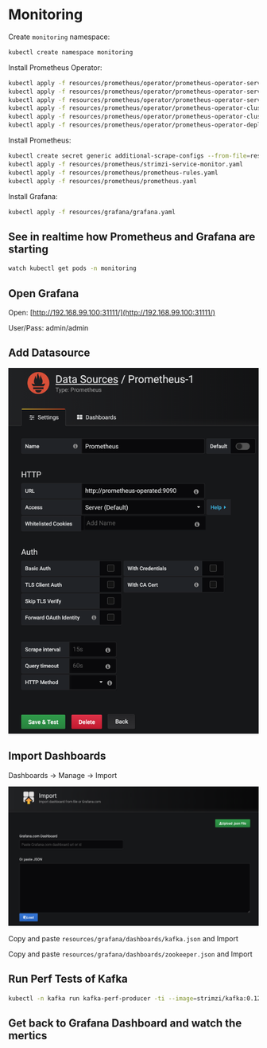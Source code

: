# Monitoring

Create `monitoring` namespace:

```sh
kubectl create namespace monitoring
```

Install Prometheus Operator:

```sh
kubectl apply -f resources/prometheus/operator/prometheus-operator-service-account.yaml
kubectl apply -f resources/prometheus/operator/prometheus-operator-service.yaml
kubectl apply -f resources/prometheus/operator/prometheus-operator-service-monitor.yaml
kubectl apply -f resources/prometheus/operator/prometheus-operator-cluster-role.yaml
kubectl apply -f resources/prometheus/operator/prometheus-operator-cluster-role-binding.yaml
kubectl apply -f resources/prometheus/operator/prometheus-operator-deployment.yaml
```

Install Prometheus:

```sh
kubectl create secret generic additional-scrape-configs --from-file=resources/prometheus/prometheus-additional.yaml -n monitoring
kubectl apply -f resources/prometheus/strimzi-service-monitor.yaml
kubectl apply -f resources/prometheus/prometheus-rules.yaml
kubectl apply -f resources/prometheus/prometheus.yaml
```

Install Grafana:

```sh
kubectl apply -f resources/grafana/grafana.yaml
```

## See in realtime how Prometheus and Grafana are starting

```sh
watch kubectl get pods -n monitoring
```

## Open Grafana

Open: [http://192.168.99.100:31111/](http://192.168.99.100:31111/)

User/Pass: admin/admin

## Add Datasource

![Adding datasource](resources/images/datasource.png)

## Import Dashboards

Dashboards -> Manage -> Import

![Importing dashboard](resources/images/import.png)

Copy and paste `resources/grafana/dashboards/kafka.json` and Import

Copy and paste `resources/grafana/dashboards/zookeeper.json` and Import

## Run Perf Tests of Kafka

```sh
kubectl -n kafka run kafka-perf-producer -ti --image=strimzi/kafka:0.12.1-kafka-2.2.1 --rm=true --restart=Never -- bin/kafka-producer-perf-test.sh --topic pgs-topic --num-records 1000000 --record-size 100 --throughput 1000 --producer-props bootstrap.servers=pgs-cluster-kafka-bootstrap:9092
```

## Get back to Grafana Dashboard and watch the mertics
